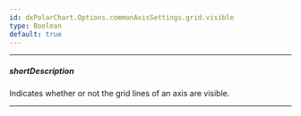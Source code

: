 ```yaml
---
id: dxPolarChart.Options.commonAxisSettings.grid.visible
type: Boolean
default: true
---
```

---
##### shortDescription
Indicates whether or not the grid lines of an axis are visible.

---
